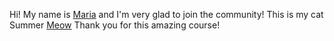 Hi!
My name is [Maria](https://github.com/filoxera1409) and I'm very glad to join the community! This is my cat Summer
[Meow](/mock-repo/assets/images/summer.jpg)
Thank you for this amazing course!